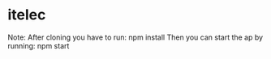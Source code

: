 # itelec
Note: After cloning you have to run: npm install
Then you can start the ap by running: npm start
